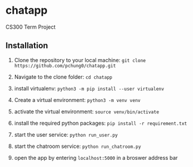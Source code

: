 # chatapp

CS300 Term Project

## Installation

1. Clone the repository to your local machine:
`git clone https://github.com/pchung0/chatapp.git`

2. Navigate to the clone folder:
`cd chatapp`

3. install virtualenv:
`python3 -m pip install --user virtualenv`

4. Create a virtual environment:
`python3 -m venv venv`

5. activate the virtual environment:
`source venv/bin/activate`

6. install the required python packages:
`pip install -r requirement.txt`

7. start the user service:
`python run_user.py`

8. start the chatroom service:
`python run_chatroom.py`

9. open the app by entering `localhost:5000` in a broswer address bar

